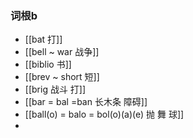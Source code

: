 ### 词根b
- [[bat 打]]
- [[bell ~ war 战争]]
- [[biblio 书]]
- [[brev ~ short 短]]
- [[brig 战斗 打]]
- [[bar = bal =ban 长木条 障碍]]
- [[ball(o) = balo = bol(o)(a)(e) 抛 舞 球]]
- 